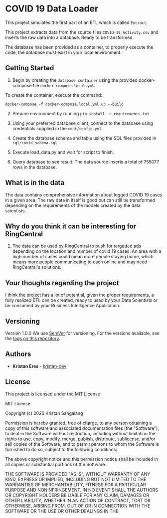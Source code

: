 # COVID 19 Data Loader

This project simulates the first part of an ETL which is called `Extract`.

This project extracts data from the source files `COVID-19 Activity.csv` and inserts the raw data into a database. Ready to be transformed.

The database has been provided as a container, to properly execute the code, the database must exist in your local environment.

## Getting Started

1) Begin by creating the `database container` using the provided docker-compose file `docker-compose.local.yml`.

To create the container, execute the command:
```
docker-compose -f docker-compose.local.yml up --build
```

2) Prepare environment by running `pip install -r requirements.txt`

3) Using your preferred database client, connect to the database using credentials supplied in the `conf/config.yml`.

4) Create the database schema and table using the SQL files provided in `sql/covid_schema.sql`

5) Execute load_data.py and wait for script to finish.

6) Query database to see result. The data source inserts a total of 755077 rows in the database.

## What is in the data

The data contains comprehensive information about logged COVID 19 cases in a given area. The raw data in itself is good but can still be transformed depending on the requirements
of the models created by the data scientists.

## Why do you think it can be interesting for RingCentral

1) The data can be used by RingCentral to push for targetted ads depending on the location and number of covid 19 cases.
An area with a high number of cases could mean more people staying home, which means more people communicating to each online and may need RingCentral's solutions.

## Your thoughts regarding the project

I think the project has a lot of potential, given the proper requirements, a fully realized ETL can be created, ready to used by your Data Scientists or be consumed by your Business Intelligence Application.

## Versioning
Version 1.0.0
We use [SemVer](http://semver.org/) for versioning. For the versions available, see the [tags on this repository](https://github.com/your/project/tags). 

## Authors

* **Kristan Eres** - [kristan-dev](https://github.com/kristan-dev/covid19_data)

## License

This project is licensed under the MIT License

MIT License

Copyright (c) 2020 Kristan Sangalang

Permission is hereby granted, free of charge, to any person obtaining a copy
of this software and associated documentation files (the "Software"), to deal
in the Software without restriction, including without limitation the rights
to use, copy, modify, merge, publish, distribute, sublicense, and/or sell
copies of the Software, and to permit persons to whom the Software is
furnished to do so, subject to the following conditions:

The above copyright notice and this permission notice shall be included in all
copies or substantial portions of the Software.

THE SOFTWARE IS PROVIDED "AS IS", WITHOUT WARRANTY OF ANY KIND, EXPRESS OR
IMPLIED, INCLUDING BUT NOT LIMITED TO THE WARRANTIES OF MERCHANTABILITY,
FITNESS FOR A PARTICULAR PURPOSE AND NONINFRINGEMENT. IN NO EVENT SHALL THE
AUTHORS OR COPYRIGHT HOLDERS BE LIABLE FOR ANY CLAIM, DAMAGES OR OTHER
LIABILITY, WHETHER IN AN ACTION OF CONTRACT, TORT OR OTHERWISE, ARISING FROM,
OUT OF OR IN CONNECTION WITH THE SOFTWARE OR THE USE OR OTHER DEALINGS IN THE
